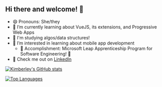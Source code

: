 ## Hi there and welcome! 👋
- 😄 Pronouns: She/they
- 🌱 I’m currently learning about VueJS, its extensions, and Progressive Web Apps
- 📖 I'm studying algos/data structures!
- 🧪 I’m interested in learning about mobile app development
  - 🔭 Accomplishment: Microsoft Leap Apprenticeship Program for Software Engineering! 🎇
- 💬 Check me out on [LinkedIn](https://www.linkedin.com/in/kimberley-greenbush/)

[![Kimberley's GitHub stats](https://github-readme-stats.vercel.app/api?username=KimGreenbush&count_private=true&show_icons=true&theme=tokyonight)](https://github.com/anuraghazra/github-readme-stats)

[![Top Languages](https://github-readme-stats.vercel.app/api/top-langs/?username=KimGreenbush&layout=compact&count_private=true&show_icons=true)](https://github.com/anuraghazra/github-readme-stats)

<!--
**KimGreenbush/KimGreenbush** is a ✨ _special_ ✨ repository because its `README.md` (this file) appears on your GitHub profile.

Here are some ideas to get you started:

- 🔭 I’m currently working on a tracker for deployments
- 👯 I’m looking to collaborate on ...
- 🤔 I’m looking for help with ...
- 💬 Ask me about ...
- 📫 How to reach me: ...
- ⚡ Fun fact: ...
-->
